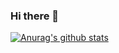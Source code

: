 ### Hi there 👋
[![Anurag's github stats](https://github-readme-stats.vercel.app/api?username=waldenermonteiro)](https://github.com/anuraghazra/github-readme-stats)
<!--
**waldenermonteiro/waldenermonteiro** is a ✨ _special_ ✨ repository because its `README.md` (this file) appears on your GitHub profile.

Here are some ideas to get you started:

- 🔭 I’m currently working on ...
- 🌱 I’m currently learning ...
- 👯 I’m looking to collaborate on ...
- 🤔 I’m looking for help with ...
- 💬 Ask me about ...
- 📫 How to reach me: ...
- 😄 Pronouns: ...
- ⚡ Fun fact: ...
-->
